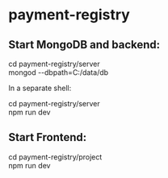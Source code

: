 # payment-registry

## Start MongoDB and backend:

cd payment-registry/server  
mongod --dbpath=C:/data/db  


In a separate shell:

cd payment-registry/server  
npm run dev  

## Start Frontend:

cd payment-registry/project  
npm run dev  